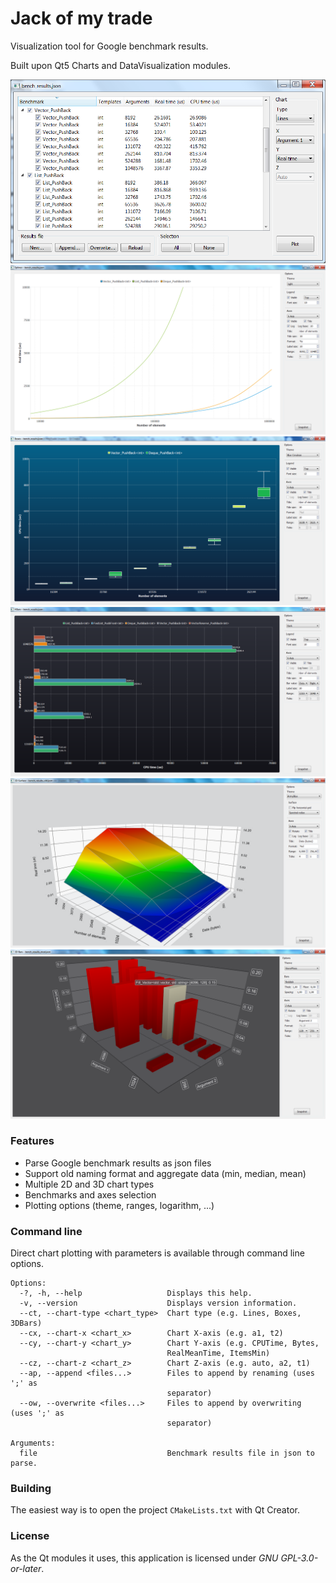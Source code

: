 # Jack of my trade

Visualization tool for Google benchmark results.

Built upon Qt5 Charts and DataVisualization modules.

![Screenshot_00](docs/screenshots/00.png)
![Screenshot_01](docs/screenshots/01.png)
![Screenshot_02](docs/screenshots/02.png)
![Screenshot_03](docs/screenshots/03.png)
![Screenshot_04](docs/screenshots/04.png)
![Screenshot_05](docs/screenshots/05.png)

### Features

- Parse Google benchmark results as json files
- Support old naming format and aggregate data (min, median, mean)
- Multiple 2D and 3D chart types
- Benchmarks and axes selection
- Plotting options (theme, ranges, logarithm, ...)

### Command line

Direct chart plotting with parameters is available through command line options.

```
Options:
  -?, -h, --help                   Displays this help.
  -v, --version                    Displays version information.
  --ct, --chart-type <chart_type>  Chart type (e.g. Lines, Boxes, 3DBars)
  --cx, --chart-x <chart_x>        Chart X-axis (e.g. a1, t2)
  --cy, --chart-y <chart_y>        Chart Y-axis (e.g. CPUTime, Bytes,
                                   RealMeanTime, ItemsMin)
  --cz, --chart-z <chart_z>        Chart Z-axis (e.g. auto, a2, t1)
  --ap, --append <files...>        Files to append by renaming (uses ';' as
                                   separator)
  --ow, --overwrite <files...>     Files to append by overwriting (uses ';' as
                                   separator)

Arguments:
  file                             Benchmark results file in json to parse.
```

### Building

The easiest way is to open the project `CMakeLists.txt` with Qt Creator.

### License

As the Qt modules it uses, this application is licensed under *GNU GPL-3.0-or-later*.
